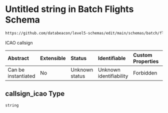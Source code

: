 # Untitled string in Batch Flights Schema

```txt
https://github.com/databeacon/level5-schemas/edit/main/schemas/batch/flights.schema.json#/properties/callsign_icao
```

ICAO callsign

| Abstract            | Extensible | Status         | Identifiable            | Custom Properties | Additional Properties | Access Restrictions | Defined In                                                                          |
| :------------------ | :--------- | :------------- | :---------------------- | :---------------- | :-------------------- | :------------------ | :---------------------------------------------------------------------------------- |
| Can be instantiated | No         | Unknown status | Unknown identifiability | Forbidden         | Allowed               | none                | [flights.schema.json\*](../../out/batch/flights.schema.json "open original schema") |

## callsign\_icao Type

`string`
